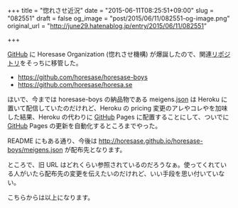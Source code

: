 +++
title = "惚れさせ近況"
date = "2015-06-11T08:25:51+09:00"
slug = "082551"
draft = false
og_image = "post/2015/06/11/082551-og-image.png"
original_url = "http://june29.hatenablog.jp/entry/2015/06/11/082551"

+++

<p><a class="keyword" href="http://d.hatena.ne.jp/keyword/GitHub">GitHub</a> に Horesase Organization (惚れさせ機構) が爆誕したので、関連<a class="keyword" href="http://d.hatena.ne.jp/keyword/%A5%EA%A5%DD%A5%B8%A5%C8%A5%EA">リポジトリ</a>をそっちに移管した。</p>

<ul>
<li><a href="https://github.com/horesase/horesase-boys">https://github.com/horesase/horesase-boys</a></li>
<li><a href="https://github.com/horesase/horesa.se">https://github.com/horesase/horesa.se</a></li>
</ul>


<p>ほいで、今までは horesase-boys の納品物である meigens.<a class="keyword" href="http://d.hatena.ne.jp/keyword/json">json</a> は Heroku に置いて配信していたのだけれど、Heroku の pricing 変更のアレやコレやを加味した結果、Heroku の代わりに <a class="keyword" href="http://d.hatena.ne.jp/keyword/GitHub">GitHub</a> Pages に配置することにして、ついでに <a class="keyword" href="http://d.hatena.ne.jp/keyword/GitHub">GitHub</a> Pages の更新を自動化するところまでやった。</p>

<p>README にもある通り、今後は <a href="http://horesase.github.io/horesase-boys/meigens.json">http://horesase.github.io/horesase-boys/meigens.json</a> が配布先となります。</p>

<p>ところで、旧 URL はどれくらい参照されているのだろうなぁ。使ってくれている人がいたら配布先の変更を伝えたいのだけれど、いい手段を思い付いていない。</p>

<p>こちらからは以上になります。</p>
